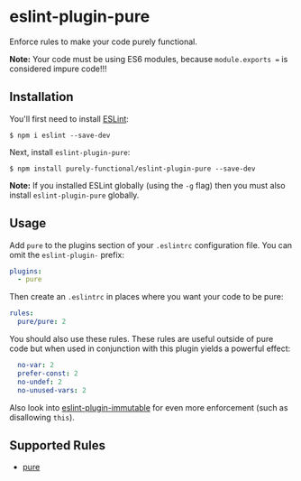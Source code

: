 # eslint-plugin-pure

Enforce rules to make your code purely functional.

__Note:__ Your code must be using ES6 modules, because `module.exports =` is considered impure code!!!


## Installation

You'll first need to install [ESLint](http://eslint.org):

```
$ npm i eslint --save-dev
```

Next, install `eslint-plugin-pure`:

```
$ npm install purely-functional/eslint-plugin-pure --save-dev
```

**Note:** If you installed ESLint globally (using the `-g` flag) then you must also install `eslint-plugin-pure` globally.


## Usage

Add `pure` to the plugins section of your `.eslintrc` configuration file. You can omit the `eslint-plugin-` prefix:

```yaml
plugins:
  - pure
```


Then create an `.eslintrc` in places where you want your code to be pure:

```yaml
rules:
  pure/pure: 2
```

You should also use these rules. These rules are useful outside of pure code but when used in conjunction with this plugin yields a powerful effect:

```yaml
  no-var: 2
  prefer-const: 2
  no-undef: 2
  no-unused-vars: 2
```

Also look into [eslint-plugin-immutable](https://github.com/jhusain/eslint-plugin-immutable) for even more enforcement (such as disallowing `this`).


## Supported Rules

* [pure](docs/rules/pure.md)

